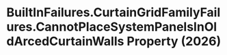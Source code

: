 # BuiltInFailures.CurtainGridFamilyFailures.CannotPlaceSystemPanelsInOldArcedCurtainWalls Property (2026)

﻿